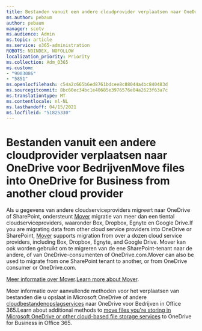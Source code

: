 ```yaml
---
title: Bestanden vanuit een andere cloudprovider verplaatsen naar OneDrive voor Bedrijven
ms.author: pebaum
author: pebaum
manager: scotv
ms.audience: Admin
ms.topic: article
ms.service: o365-administration
ROBOTS: NOINDEX, NOFOLLOW
localization_priority: Priority
ms.collection: Adm_O365
ms.custom:
- "9003086"
- "5851"
ms.openlocfilehash: c54a2c665b6ed8761bdcee8c88044a4bc840483d
ms.sourcegitcommit: 8bc60ec34bc1e40685e3976576e04a2623f63a7c
ms.translationtype: MT
ms.contentlocale: nl-NL
ms.lasthandoff: 04/15/2021
ms.locfileid: "51825330"
---
```

# <a name="move-files-into-onedrive-for-business-from-another-cloud-provider"></a><span data-ttu-id="2fb47-102">Bestanden vanuit een andere cloudprovider verplaatsen naar OneDrive voor Bedrijven</span><span class="sxs-lookup"><span data-stu-id="2fb47-102">Move files into OneDrive for Business from another cloud provider</span></span>

<span data-ttu-id="2fb47-103">Als u gegevens van andere cloudserviceproviders migreert naar OneDrive of SharePoint, ondersteunt [Mover](https://go.microsoft.com/fwlink/?linkid=2132453) migratie van meer dan een tiental cloudserviceproviders, waaronder Box, Dropbox, Egnyte en Google Drive.</span><span class="sxs-lookup"><span data-stu-id="2fb47-103">If you are migrating data from other cloud service providers into OneDrive or SharePoint, [Mover](https://go.microsoft.com/fwlink/?linkid=2132453) supports migration from over a dozen cloud service providers, including Box, Dropbox, Egnyte, and Google Drive.</span></span> <span data-ttu-id="2fb47-104">Mover kan ook worden gebruikt om te migreren van de ene SharePoint-tenant naar de andere, of van OneDrive-consumenten of OneDrive.com.</span><span class="sxs-lookup"><span data-stu-id="2fb47-104">Mover can also be used to migrate from one SharePoint tenant to another, or from OneDrive consumer or OneDrive.com.</span></span>

<span data-ttu-id="2fb47-105">[Meer informatie over Mover](https://go.microsoft.com/fwlink/?linkid=2132453).</span><span class="sxs-lookup"><span data-stu-id="2fb47-105">[Learn more about Mover](https://go.microsoft.com/fwlink/?linkid=2132453).</span></span>

<span data-ttu-id="2fb47-106">Meer informatie over aanvullende methoden voor het verplaatsen van bestanden die u opslaat in Microsoft OneDrive of andere [cloudbestandenopslagservices](https://support.microsoft.com/office/7fb28cad-7e25-451f-8b4b-2d1a71e5c0e9) naar OneDrive voor Bedrijven in Office 365.</span><span class="sxs-lookup"><span data-stu-id="2fb47-106">Learn about additional methods to [move files you're storing in Microsoft OneDrive or other cloud-based file storage services](https://support.microsoft.com/office/7fb28cad-7e25-451f-8b4b-2d1a71e5c0e9) to OneDrive for Business in Office 365.</span></span>
